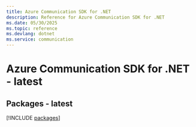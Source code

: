 ```yaml
---
title: Azure Communication SDK for .NET
description: Reference for Azure Communication SDK for .NET
ms.date: 05/30/2025
ms.topic: reference
ms.devlang: dotnet
ms.service: communication
---
```

# Azure Communication SDK for .NET - latest
## Packages - latest
[!INCLUDE [packages](communication-index.md)]